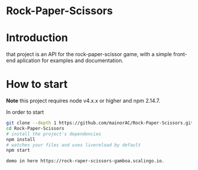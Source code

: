 # Rock-Paper-Scissors

# Introduction

that project is an API for the rock-paper-scissor game, with a simple front-end aplication for examples and documentation.

# How to start

**Note** this project requires node v4.x.x or higher and npm 2.14.7.

In order to start


```bash
git clone --depth 1 https://github.com/mainorAC/Rock-Paper-Scissors.git
cd Rock-Paper-Scissors
# install the project's dependencies
npm install
# watches your files and uses livereload by default
npm start

demo in here https://rock-raper-scissors-gamboa.scalingo.io. 
